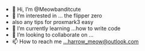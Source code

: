- 👋 Hi, I’m @Meowbanditcute
- 👀 I’m interested in ... the flipper zero 
-    also any tips for proxmark3 easy
- 🌱 I’m currently learning ...how to write code
- 💞️ I’m looking to collaborate on ...
- 📫 How to reach me ...harrow_meow@outlook.com

<!---
Meowbanditcute/Meowbanditcute is a ✨ special ✨ repository because its `README.md` (this file) appears on your GitHub profile.
You can click the Preview link to take a look at your changes.
--->
